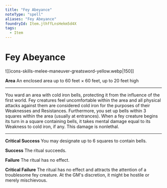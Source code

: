 ```yaml
---
title: "Fey Abeyance"
noteType: "spell"
aliases: "Fey Abeyance"
foundryId: Item.jthffLnsHekm5d4X
tags:
  - Item
---
```


# Fey Abeyance
![[icons-skills-melee-maneuver-greatsword-yellow.webp|150]]

**Area** An enclosed area up to 60 feet × 60 feet, up to 20 feet high

* * *

You ward an area with cold iron bells, protecting it from the influence of the first world. Fey creatures feel uncomfortable within the area and all physical attacks against them are considered cold iron for the purposes of their Weaknesses and Resistances. Furthermore, you set up bells within 3 squares within the area (usually at entrances). When a fey creature begins its turn in a square containing bells, it takes mental damage equal to its Weakness to cold iron, if any. This damage is nonlethal.

* * *

**Critical Success** You may designate up to 6 squares to contain bells.

**Success** The ritual succeeds.

**Failure** The ritual has no effect.

**Critical Failure** The ritual has no effect and attracts the attention of a troublesome fey creature. At the GM's discretion, it might be hostile or merely mischievous.

